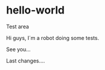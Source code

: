 # hello-world
Test area

Hi guys, I´m a robot doing some tests.

See you...

Last changes....

<html> </html>
